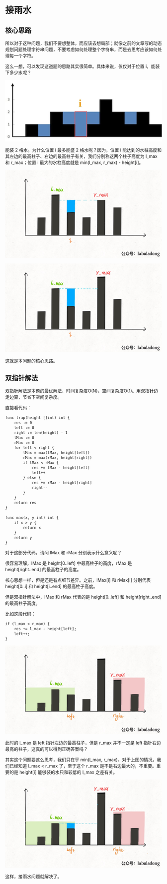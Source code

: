 # 接雨水

## 核心思路

所以对于这种问题，我们不要想整体，而应该去想局部；就像之前的文章写的动态规划问题处理字符串问题，不要考虑如何处理整个字符串，而是去思考应该如何处理每一个字符。

这么一想，可以发现这道题的思路其实很简单。具体来说，仅仅对于位置 i，能装下多少水呢？

![](imgs/0.jpg)

能装 2 格水。为什么位置 i 最多能盛 2 格水呢？因为，位置 i 能达到的水柱高度和其左边的最高柱子、右边的最高柱子有关，我们分别称这两个柱子高度为 l_max 和 r_max；位置 i 最大的水柱高度就是 min(l_max, r_max) - height[i]。

![](imgs/1.jpg)

![](imgs/2.jpg)

这就是本问题的核心思路。

## 双指针解法

双指针解法是本题的最优解法，时间复杂度O(N)，空间复杂度O(1)。用双指针边走边算，节省下空间复杂度。

直接看代码：

```
func trap(height []int) int {
	res := 0
	left := 0
	right := len(height) - 1
	lMax := 0
	rMax := 0
	for left < right {
		lMax = max(lMax, height[left])
		rMax = max(rMax, height[right])
		if lMax < rMax {
			res += lMax - height[left]
			left++
		} else {
			res += rMax - height[right]
			right--
		}
	}
	return res
}

func max(x, y int) int {
	if x > y {
		return x
	}
	return y
}
```

对于这部分代码，请问 lMax 和 rMax 分别表示什么意义呢？

很容易理解，lMax 是 height[0..left] 中最高柱子的高度，rMax 是 height[right..end] 的最高柱子的高度。

核心思想一样，但是还是有点细节差异。之前，lMax[i] 和 rMax[i] 分别代表 height[0..i] 和 height[i..end] 的最高柱子高度。

但是双指针解法中，lMax 和 rMax 代表的是 height[0..left] 和 height[right..end] 的最高柱子高度。

比如这段代码：

```
if (l_max < r_max) {
    res += l_max - height[left];
    left++; 
} 
```

![](imgs/4.jpg)

此时的 l_max 是 left 指针左边的最高柱子，但是 r_max 并不一定是 left 指针右边最高的柱子，这真的可以得到正确答案吗？

其实这个问题要这么思考，我们只在乎 min(l_max, r_max)。对于上图的情况，我们已经知道 l_max < r_max 了，至于这个 r_max 是不是右边最大的，不重要。重要的是 height[i] 能够装的水只和较低的 l_max 之差有关。

![](imgs/5.jpg)

这样，接雨水问题就解决了。


